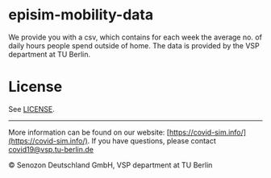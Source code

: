 # episim-mobility-data
We provide you with a csv, which contains for each week the average no. of daily hours people spend outside of home. The data is provided by the VSP department at TU Berlin.

# License

See [LICENSE](https://github.com/matsim-vsp/episim-mobility-data/blob/main/LICENSE).
___

More information can be found on our website:  [https://covid-sim.info/](https://covid-sim.info/).  If you have questions, please contact  [covid19@vsp.tu-berlin.de](mailto:covid19@vsp.tu-berlin.de)

&copy; Senozon Deutschland GmbH, VSP department at TU Berlin
